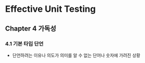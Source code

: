 # Effective Unit Testing
## Chapter 4 가독성

### 4.1 기본 타입 단언
- 단언하려는 이유나 의도가 의미를 알 수 없는 단어나 숫자에 가려진 상황

